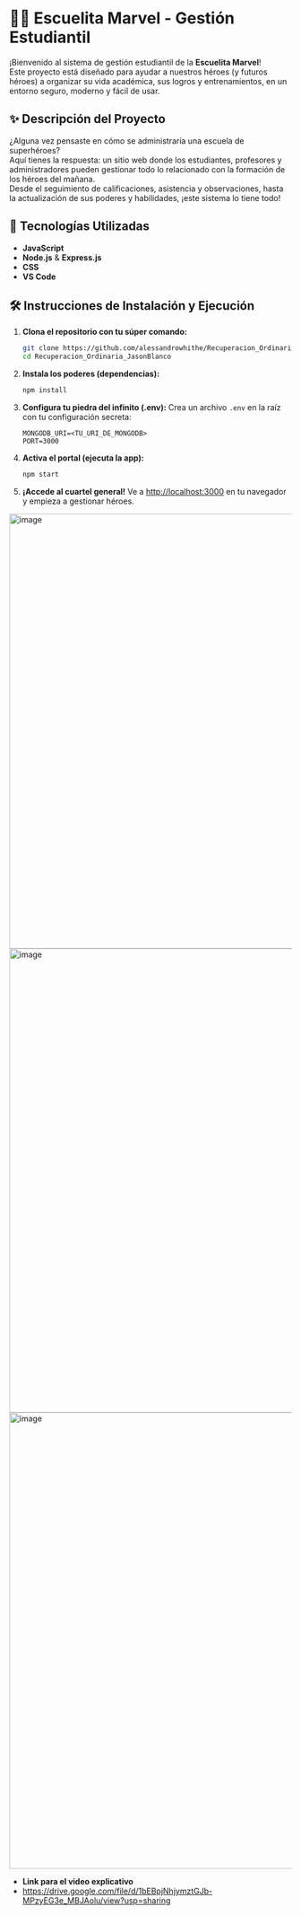 # 🦸‍♂️ Escuelita Marvel - Gestión Estudiantil

¡Bienvenido al sistema de gestión estudiantil de la **Escuelita Marvel**!  
Este proyecto está diseñado para ayudar a nuestros héroes (y futuros héroes) a organizar su vida académica, sus logros y entrenamientos, en un entorno seguro, moderno y fácil de usar.

## ✨ Descripción del Proyecto

¿Alguna vez pensaste en cómo se administraría una escuela de superhéroes?  
Aquí tienes la respuesta: un sitio web donde los estudiantes, profesores y administradores pueden gestionar todo lo relacionado con la formación de los héroes del mañana.  
Desde el seguimiento de calificaciones, asistencia y observaciones, hasta la actualización de sus poderes y habilidades, ¡este sistema lo tiene todo!

## 🚀 Tecnologías Utilizadas

- **JavaScript**
- **Node.js** & **Express.js**
- **CSS**
- **VS Code**

## 🛠️ Instrucciones de Instalación y Ejecución

1. **Clona el repositorio con tu súper comando:**
   ```bash
   git clone https://github.com/alessandrowhithe/Recuperacion_Ordinaria_JasonBlanco.git
   cd Recuperacion_Ordinaria_JasonBlanco
   ```

2. **Instala los poderes (dependencias):**
   ```bash
   npm install
   ```

3. **Configura tu piedra del infinito (.env):**
   Crea un archivo `.env` en la raíz con tu configuración secreta:
   ```
   MONGODB_URI=<TU_URI_DE_MONGODB>
   PORT=3000
   ```

4. **Activa el portal (ejecuta la app):**
   ```bash
   npm start
   ```

5. **¡Accede al cuartel general!**
   Ve a [http://localhost:3000](http://localhost:3000) en tu navegador y empieza a gestionar héroes.





<img width="926" height="775" alt="image" src="https://github.com/user-attachments/assets/dff39447-1db9-4af5-972e-f547329d547a" />

<img width="1725" height="827" alt="image" src="https://github.com/user-attachments/assets/d3c838ba-c0c1-4ead-95fc-9727194a57b5" />

<img width="1618" height="813" alt="image" src="https://github.com/user-attachments/assets/67fbd343-6399-4558-baff-a0b75c6d8b2c" />



- **Link para el video explicativo**
- https://drive.google.com/file/d/1bEBpjNhjymztGJb-MPzyEG3e_MBJAolu/view?usp=sharing




   
